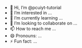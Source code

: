 - 👋 Hi, I’m @pcuiyt-tutorial
- 👀 I’m interested in ...
- 🌱 I’m currently learning ...
- 💞️ I’m looking to collaborate on ...
- 📫 How to reach me ...
- 😄 Pronouns: ...
- ⚡ Fun fact: ...

<!---
pcuiyt-tutorial/pcuiyt-tutorial is a ✨ special ✨ repository because its `README.md` (this file) appears on your GitHub profile.
You can click the Preview link to take a look at your changes.
--->
